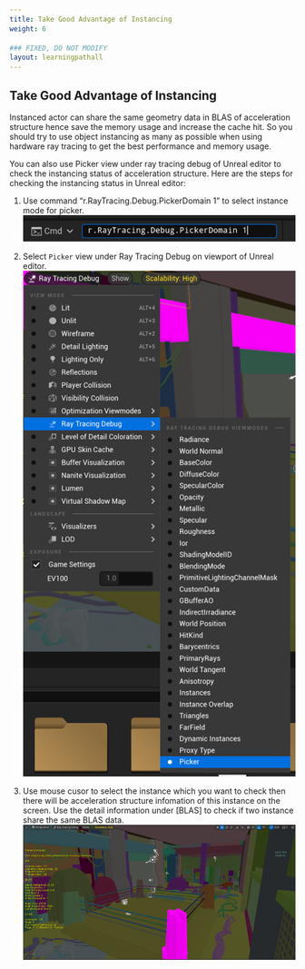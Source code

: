 ```yaml
---
title: Take Good Advantage of Instancing
weight: 6

### FIXED, DO NOT MODIFY
layout: learningpathall
---
```


## Take Good Advantage of Instancing
Instanced actor can share the same geometry data in BLAS of acceleration structure hence save the memory usage and increase the cache hit. So you should try to use object instancing as many as possible when using hardware ray tracing to get the best performance and memory usage. 

You can also use Picker view under ray tracing debug of Unreal editor to check the instancing status of acceleration structure. Here are the steps for checking the instancing status in Unreal editor:

1. Use command “r.RayTracing.Debug.PickerDomain 1” to select instance mode for picker.
![](images/picker-command.png)

1. Select `Picker` view under Ray Tracing Debug on viewport of Unreal editor.
![](images/picker-view.png)

1. Use mouse cusor to select the instance which you want to check then there will be acceleration structure infomation of this instance on the screen. Use the detail information under [BLAS] to check if two instance share the same BLAS data.
![](images/blas.png)